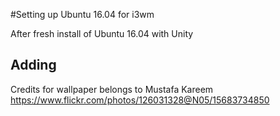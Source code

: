#Setting up Ubuntu 16.04 for i3wm

After fresh install of Ubuntu 16.04 with Unity

## Adding 


Credits for wallpaper belongs to Mustafa Kareem
https://www.flickr.com/photos/126031328@N05/15683734850
